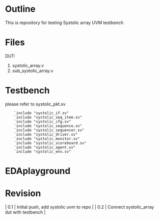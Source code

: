 # Outline

This is repository for testing Systolic array UVM testbench

# Files

DUT: 
1. systolic_array.v
2. sub_systolic_array.v


# Testbench

please refer to systolic_pkt.sv

```
    `include "systolic_if.sv"
    `include "systolic_seq_item.sv"
    `include "systolic_cfg.sv"
    `include "systolic_sequence.sv"
    `include "systolic_sequencer.sv"
    `include "systolic_driver.sv"
    `include "systolic_monitor.sv"
    `include "systolic_scoreboard.sv"
    `include "systolic_agent.sv"
    `include "systolic_env.sv"
```

# EDAplayground


# Revision
| 0.1  | Initial push, add systolic uvm to repo     |
| 0.2  | Connect systolic_array dut with testbench  |